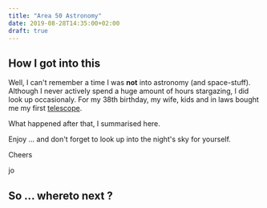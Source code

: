 ```yaml
---
title: "Area 50 Astronomy"
date: 2019-08-28T14:35:00+02:00
draft: true
---
```



## How I got into this
Well, I can't remember a time I was **not** into astronomy (and space-stuff). Although I never actively spend a huge amount of hours stargazing, I did look up occasionaly. For my 38th birthday, my wife, kids and in laws bought me my first [telescope](https://www.meade.com/infinity-90mm-altazimuth-refractor.html).

What happened after that, I summarised here.

Enjoy ... and don't forget to look up into the night's sky for yourself.

Cheers

jo

## So ... whereto next ?


<!-- Gezien brouwen een "geur" met zich meebrengt, heb ik besloten tot ik een weekend alleen thuis was. Ik had ook nog wat materiaal nodig (een hydrometer + maatglas en een thermometer) en wou wachten of dit misschien onder de kerstboom zou liggen. Helaas. -->
<!--  -->
<!-- ## General Info -->
<!-- * [general info](/page/generalinfo) -->
<!--  -->
<!-- ## Brews -->
<!-- * [February 23rd 2019](/brew/190223) -->
<!-- * [May 17th 2019](/brew/190517) -->